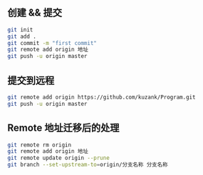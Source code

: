 ## 创建 && 提交
```sh
git init
git add .
git commit -m "first commit"
git remote add origin 地址
git push -u origin master
```


## 提交到远程
```sh
git remote add origin https://github.com/kuzank/Program.git
git push -u origin master
```


## Remote  地址迁移后的处理
```sh
git remote rm origin
git remote add origin 地址
git remote update origin --prune
git branch --set-upstream-to=origin/分支名称 分支名称
```

